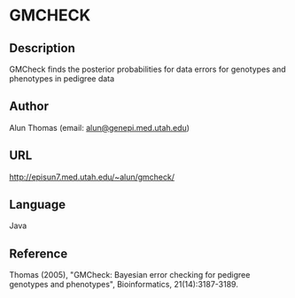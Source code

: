 # GMCHECK

## Description
GMCheck finds the posterior probabilities for data errors for genotypes and phenotypes in pedigree data

## Author
Alun Thomas (email: alun@genepi.med.utah.edu)

## URL
http://episun7.med.utah.edu/~alun/gmcheck/

## Language
Java

## Reference
Thomas (2005), "GMCheck: Bayesian error checking for pedigree genotypes and phenotypes", Bioinformatics, 21(14):3187-3189.